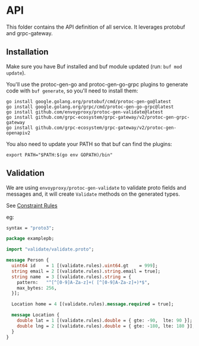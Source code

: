 # API
This folder contains the API definition of all service. It leverages protobuf and grpc-gateway.

## Installation
Make sure you have Buf installed and buf module updated (run: `buf mod update`).

You'll use the protoc-gen-go and protoc-gen-go-grpc plugins to generate code with `buf generate`, so you'll need to install them:

```shell
go install google.golang.org/protobuf/cmd/protoc-gen-go@latest
go install google.golang.org/grpc/cmd/protoc-gen-go-grpc@latest
go install github.com/envoyproxy/protoc-gen-validate@latest
go install github.com/grpc-ecosystem/grpc-gateway/v2/protoc-gen-grpc-gateway
go install github.com/grpc-ecosystem/grpc-gateway/v2/protoc-gen-openapiv2
```

You also need to update your PATH so that buf can find the plugins:

```shell
export PATH="$PATH:$(go env GOPATH)/bin"
```

## Validation
We are using `envoyproxy/protoc-gen-validate` to validate proto fields and messages and, it will create `Validate` methods on the generated types.

See [Constraint Rules](https://github.com/bufbuild/protoc-gen-validate#constraint-rules)

eg:

```protobuf
syntax = "proto3";

package examplepb;

import "validate/validate.proto";

message Person {
  uint64 id    = 1 [(validate.rules).uint64.gt    = 999];
  string email = 2 [(validate.rules).string.email = true];
  string name  = 3 [(validate.rules).string = {
    pattern:   "^[^[0-9]A-Za-z]+( [^[0-9]A-Za-z]+)*$",
    max_bytes: 256,
  }];

  Location home = 4 [(validate.rules).message.required = true];

  message Location {
    double lat = 1 [(validate.rules).double = { gte: -90,  lte: 90 }];
    double lng = 2 [(validate.rules).double = { gte: -180, lte: 180 }];
  }
}
```
